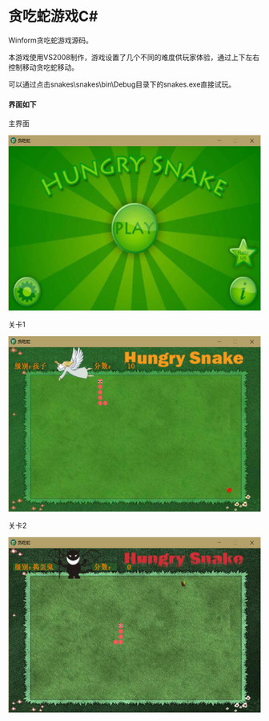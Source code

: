 # 贪吃蛇游戏C#

Winform贪吃蛇游戏源码。

本游戏使用VS2008制作，游戏设置了几个不同的难度供玩家体验，通过上下左右控制移动贪吃蛇移动。

可以通过点击snakes\snakes\bin\Debug目录下的snakes.exe直接试玩。

#### 界面如下

主界面

<div align=center><img height="350" src="Image/s0.png"/></div>


关卡1

<div align=center><img height="350" src="Image/s1.png"/></div>

关卡2

<div align=center><img height="350" src="Image/s2.png"/></div>

